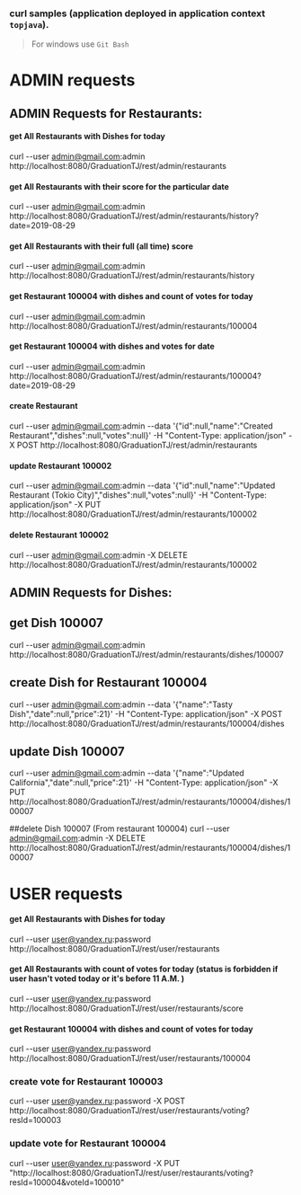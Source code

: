 ### curl samples (application deployed in application context `topjava`).
> For windows use `Git Bash`


#                                   ADMIN requests

##                  ADMIN Requests for Restaurants:

#### get All Restaurants with Dishes for today
curl --user admin@gmail.com:admin http://localhost:8080/GraduationTJ/rest/admin/restaurants

#### get All Restaurants with their score for the particular date
curl --user admin@gmail.com:admin http://localhost:8080/GraduationTJ/rest/admin/restaurants/history?date=2019-08-29

#### get All Restaurants with their full (all time) score 
curl --user admin@gmail.com:admin http://localhost:8080/GraduationTJ/rest/admin/restaurants/history

#### get Restaurant 100004 with dishes and count of votes for today
curl --user admin@gmail.com:admin http://localhost:8080/GraduationTJ/rest/admin/restaurants/100004

#### get Restaurant 100004 with dishes and votes for date
curl --user admin@gmail.com:admin http://localhost:8080/GraduationTJ/rest/admin/restaurants/100004?date=2019-08-29

#### create Restaurant
curl --user admin@gmail.com:admin --data '{"id":null,"name":"Created Restaurant","dishes":null,"votes":null}' -H "Content-Type: application/json" -X POST http://localhost:8080/GraduationTJ/rest/admin/restaurants

#### update Restaurant 100002
curl --user admin@gmail.com:admin --data '{"id":null,"name":"Updated Restaurant (Tokio City)","dishes":null,"votes":null}' -H "Content-Type: application/json" -X PUT http://localhost:8080/GraduationTJ/rest/admin/restaurants/100002

#### delete Restaurant 100002
curl --user admin@gmail.com:admin -X DELETE http://localhost:8080/GraduationTJ/rest/admin/restaurants/100002


##                  ADMIN Requests for Dishes:

## get Dish 100007
curl --user admin@gmail.com:admin http://localhost:8080/GraduationTJ/rest/admin/restaurants/dishes/100007

## create Dish for Restaurant 100004
curl --user admin@gmail.com:admin --data '{"name":"Tasty Dish","date":null,"price":21}' -H "Content-Type: application/json" -X POST http://localhost:8080/GraduationTJ/rest/admin/restaurants/100004/dishes

## update Dish 100007
curl --user admin@gmail.com:admin --data '{"name":"Updated California","date":null,"price":21}' -H "Content-Type: application/json" -X PUT http://localhost:8080/GraduationTJ/rest/admin/restaurants/100004/dishes/100007

##delete Dish 100007 (From restaurant 100004)
curl --user admin@gmail.com:admin -X DELETE http://localhost:8080/GraduationTJ/rest/admin/restaurants/100004/dishes/100007



#                                   USER requests

#### get All Restaurants with Dishes for today
curl --user user@yandex.ru:password http://localhost:8080/GraduationTJ/rest/user/restaurants

#### get  All Restaurants with count of votes for today (status is forbidden if user hasn't voted today or it's before 11 A.M. )
curl --user user@yandex.ru:password http://localhost:8080/GraduationTJ/rest/user/restaurants/score

#### get Restaurant 100004 with dishes and count of votes for today 
curl --user user@yandex.ru:password http://localhost:8080/GraduationTJ/rest/user/restaurants/100004


### create vote for Restaurant 100003
curl --user user@yandex.ru:password -X POST http://localhost:8080/GraduationTJ/rest/user/restaurants/voting?resId=100003

### update vote for Restaurant 100004
curl --user user@yandex.ru:password -X PUT "http://localhost:8080/GraduationTJ/rest/user/restaurants/voting?resId=100004&voteId=100010"
